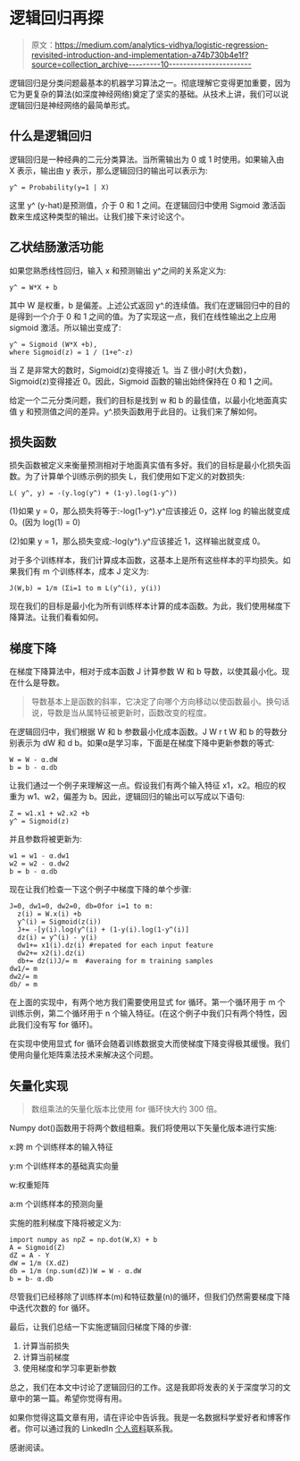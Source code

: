 # 逻辑回归再探

> 原文：<https://medium.com/analytics-vidhya/logistic-regression-revisited-introduction-and-implementation-a74b730b4e1f?source=collection_archive---------10----------------------->

逻辑回归是分类问题最基本的机器学习算法之一。彻底理解它变得更加重要，因为它为更复杂的算法(如深度神经网络)奠定了坚实的基础。从技术上讲，我们可以说逻辑回归是神经网络的最简单形式。

## **什么是逻辑回归**

逻辑回归是一种经典的二元分类算法。当所需输出为 0 或 1 时使用。如果输入由 X 表示，输出由 y 表示，那么逻辑回归的输出可以表示为:

```
y^ = Probability(y=1 | X)
```

这里 y^ (y-hat)是预测值，介于 0 和 1 之间。在逻辑回归中使用 Sigmoid 激活函数来生成这种类型的输出。让我们接下来讨论这个。

## **乙状结肠激活功能**

如果您熟悉线性回归，输入 x 和预测输出 y^之间的关系定义为:

```
y^ = W*X + b 
```

其中 W 是权重，b 是偏差。上述公式返回 y^.的连续值。我们在逻辑回归中的目的是得到一个介于 0 和 1 之间的值。为了实现这一点，我们在线性输出之上应用 sigmoid 激活。所以输出变成了:

```
y^ = Sigmoid (W*X +b),
where Sigmoid(z) = 1 / (1+e^-z)
```

当 Z 是非常大的数时，Sigmoid(z)变得接近 1。当 Z 很小时(大负数)，Sigmoid(z)变得接近 0。因此，Sigmoid 函数的输出始终保持在 0 和 1 之间。

给定一个二元分类问题，我们的目标是找到 w 和 b 的最佳值，以最小化地面真实值 y 和预测值之间的差异。y^.损失函数用于此目的。让我们来了解如何。

## **损失函数**

损失函数被定义来衡量预测相对于地面真实值有多好。我们的目标是最小化损失函数。为了计算单个训练示例的损失 L，我们使用如下定义的对数损失:

```
L( y^, y) = -(y.log(y^) + (1-y).log(1-y^))
```

(1)如果 y = 0，那么损失将等于:-log(1-y^).y^应该接近 0，这样 log 的输出就变成 0。(因为 log(1) = 0)

(2)如果 y = 1，那么损失变成:-log(y^).y^应该接近 1，这样输出就变成 0。

对于多个训练样本，我们计算成本函数，这基本上是所有这些样本的平均损失。如果我们有 m 个训练样本，成本 J 定义为:

```
J(W,b) = 1/m (Σi=1 to m L(y^(i), y(i))
```

现在我们的目标是最小化为所有训练样本计算的成本函数。为此，我们使用梯度下降算法。让我们看看如何。

## **梯度下降**

在梯度下降算法中，相对于成本函数 J 计算参数 W 和 b 导数，以使其最小化。现在什么是导数。

> 导数基本上是函数的斜率，它决定了向哪个方向移动以使函数最小。换句话说，导数是当从属特征被更新时，函数改变的程度。

在逻辑回归中，我们根据 W 和 b 参数最小化成本函数。J W r t W 和 b 的导数分别表示为 dW 和 d b。如果α是学习率，下面是在梯度下降中更新参数的等式:

```
W = W - α.dW
b = b - α.db
```

让我们通过一个例子来理解这一点。假设我们有两个输入特征 x1，x2。相应的权重为 w1、w2，偏差为 b。因此，逻辑回归的输出可以写成以下语句:

```
Z = w1.x1 + w2.x2 +b
y^ = Sigmoid(z)
```

并且参数将被更新为:

```
w1 = w1 - α.dw1
w2 = w2 - α.dw2
b = b - α.db
```

现在让我们检查一下这个例子中梯度下降的单个步骤:

```
J=0, dw1=0, dw2=0, db=0for i=1 to m:
  z(i) = W.x(i) +b
  y^(i) = Sigmoid(z(i))
  J+= -[y(i).log(y^(i) + (1-y(i).log(1-y^(i)]
  dz(i) = y^(i) - y(i)
  dw1+= x1(i).dz(i) #repated for each input feature
  dw2+= x2(i).dz(i)
  db+= dz(i)J/= m  #averaing for m training samples
dw1/= m
dw2/= m
db/ = m 
```

在上面的实现中，有两个地方我们需要使用显式 for 循环。第一个循环用于 m 个训练示例，第二个循环用于 n 个输入特征。(在这个例子中我们只有两个特性，因此我们没有写 for 循环)。

在实现中使用显式 for 循环会随着训练数据变大而使梯度下降变得极其缓慢。我们使用向量化矩阵乘法技术来解决这个问题。

## **矢量化实现**

> 数组乘法的矢量化版本比使用 for 循环快大约 300 倍。

Numpy dot()函数用于将两个数组相乘。我们将使用以下矢量化版本进行实施:

x:跨 m 个训练样本的输入特征

y:m 个训练样本的基础真实向量

w:权重矩阵

a:m 个训练样本的预测向量

实施的胜利梯度下降将被定义为:

```
import numpy as npZ = np.dot(W,X) + b
A = Sigmoid(Z)
dZ = A - Y
dW = 1/m (X.dZ)
db = 1/m (np.sum(dZ))W = W - α.dW
b = b- α.db
```

尽管我们已经移除了训练样本(m)和特征数量(n)的循环，但我们仍然需要梯度下降中迭代次数的 for 循环。

最后，让我们总结一下实施逻辑回归梯度下降的步骤:

1.  计算当前损失
2.  计算当前梯度
3.  使用梯度和学习率更新参数

总之，我们在本文中讨论了逻辑回归的工作。这是我即将发表的关于深度学习的文章中的第一篇。希望你觉得有用。

如果你觉得这篇文章有用，请在评论中告诉我。我是一名数据科学爱好者和博客作者。你可以通过我的 LinkedIn [个人资料](https://www.linkedin.com/in/sawan-saxena-640a4475/)联系我。

感谢阅读。